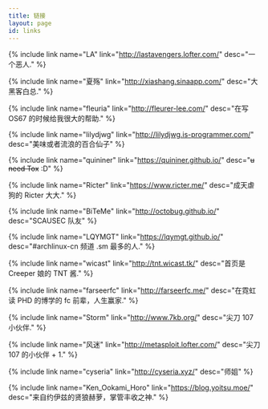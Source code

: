 ```yaml
---
title: 链接
layout: page
id: links
---
```


{% include link name="LA" link="http://lastavengers.lofter.com/" desc="一个恶人." %}

{% include link name="夏殇" link="http://xiashang.sinaapp.com/" desc="大黑客白总." %}

{% include link name="fleuria" link="http://fleurer-lee.com/" desc="在写 OS67 的时候给我很大的帮助." %}

{% include link name="lilydjwg" link="http://lilydjwg.is-programmer.com/" desc="美味或者流浪的百合仙子" %}

{% include link name="quininer" link="https://quininer.github.io/" desc="~~u need Tox~~ :D" %}

{% include link name="Ricter" link="https://www.ricter.me/" desc="成天虐狗的 Ricter 大大." %}

{% include link name="BiTeMe" link="http://octobug.github.io/" desc="SCAUSEC 队友" %}

{% include link name="LQYMGT" link="https://lqymgt.github.io/" desc="\#archlinux-cn 频道 .sm 最多的人." %}

{% include link name="wicast" link="http://tnt.wicast.tk/" desc="首页是 Creeper 娘的 TNT 酱." %}

{% include link name="farseerfc" link="http://farseerfc.me/" desc="在霓虹读 PHD 的博学的 fc 前辈，人生赢家." %}

{% include link name="Storm" link="http://www.7kb.org/" desc="尖刀 107 小伙伴." %}

{% include link name="风迷" link="http://metasploit.lofter.com/" desc="尖刀 107 的小伙伴 + 1." %}

{% include link name="cyseria" link="http://cyseria.xyz/" desc="师姐" %}

{% include link name="Ken_Ookami_Horo" link="https://blog.yoitsu.moe/" desc="来自约伊兹的贤狼赫萝，掌管丰收之神." %}
